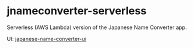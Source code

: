 # jnameconverter-serverless

Serverless (AWS Lambda) version of the Japanese Name Converter app.

UI: [japanese-name-converter-ui](https://github.com/nolanlawson/japanese-name-converter-ui)
